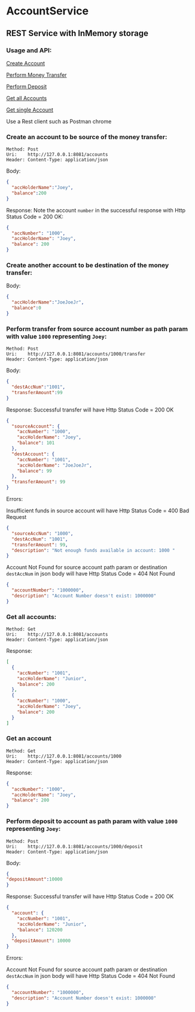 # AccountService
## REST Service with InMemory storage

### Usage and API:

[Create Account](https://github.com/alanphillips78/AccountService#create-an-account-to-be-source-of-the-money-transfer)

[Perform Money Transfer](https://github.com/alanphillips78/AccountService#perform-transfer-from-source-account-number-as-path-param-with-value-1000-representing-joey)

[Perform Deposit](https://github.com/alanphillips78/AccountService#perform-deposit-to-account-as-path-param-with-value-1000-representing-joey)

[Get all Accounts](https://github.com/alanphillips78/AccountService#get-all-accounts)

[Get single Account](https://github.com/alanphillips78/AccountService#get-an-account)


Use a Rest client such as Postman chrome 

### Create an account to be source of the money transfer:
````
Method: Post
Uri:    http://127.0.0.1:8081/accounts
Header: Content-Type: application/json
````
Body:
```json
{
  "accHolderName":"Joey",
  "balance":200
}
```
Response: Note the account `number` in the successful response with Http Status Code = 200 OK:
```json
{
  "accNumber": "1000",
  "accHolderName": "Joey",
  "balance": 200
}
```


### Create another account to be destination of the money transfer: 
Body:
```json
{
  "accHolderName":"JoeJoeJr",
  "balance":0
}
```


### Perform transfer from source account number as path param with value `1000` representing `Joey`:
````
Method: Post
Uri:    http://127.0.0.1:8081/accounts/1000/transfer
Header: Content-Type: application/json
````
Body:
```json
{
  "destAccNum":"1001",
  "transferAmount":99
}
````
Response: Successful transfer will have Http Status Code = 200 OK
```json
{
  "sourceAccount": {
    "accNumber": "1000",
    "accHolderName": "Joey",
    "balance": 101
  },
  "destAccount": {
    "accNumber": "1001",
    "accHolderName": "JoeJoeJr",
    "balance": 99
  },
  "transferAmount": 99
}
```
Errors: 

Insufficient funds in source account will have Http Status Code = 400 Bad Request
```json
{
  "sourceAccNum": "1000",
  "destAccNum": "1001",
  "transferAmount": 99,
  "description": "Not enough funds available in account: 1000 "
}
```
Account Not Found for source account path param or destination `destAccNum` in json body will have Http Status Code = 404 Not Found
```json
{
  "accountNumber": "1000000",
  "description": "Account Number doesn't exist: 1000000"
}
```


### Get all accounts:
````
Method: Get
Uri:    http://127.0.0.1:8081/accounts
Header: Content-Type: application/json
````

Response:
```json
[
  {
    "accNumber": "1001",
    "accHolderName": "Junior",
    "balance": 200
  },
  {
    "accNumber": "1000",
    "accHolderName": "Joey",
    "balance": 200
  }
]
```


### Get an account 
````
Method: Get
Uri:    http://127.0.0.1:8081/accounts/1000
Header: Content-Type: application/json
````
Response:
```json
{
  "accNumber": "1000",
  "accHolderName": "Joey",
  "balance": 200
}
```


### Perform deposit to account as path param with value `1000` representing `Joey`:
````
Method: Post
Uri:    http://127.0.0.1:8081/accounts/1000/deposit
Header: Content-Type: application/json
````
Body:
```json
{
"depositAmount":10000
}
````
Response: Successful transfer will have Http Status Code = 200 OK
```json
{
  "account": {
    "accNumber": "1001",
    "accHolderName": "Junior",
    "balance": 120200
  },
  "depositAmount": 10000
}
```
Errors: 

Account Not Found for source account path param or destination `destAccNum` in json body will have Http Status Code = 404 Not Found
```json
{
  "accountNumber": "1000000",
  "description": "Account Number doesn't exist: 1000000"
}
```

